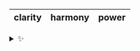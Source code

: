 | clarity | harmony | power |
| :-----: | :-----: | :---: |

<details>
  <summary>✨</summary>
  These words are chosen at random each day. New words will appear here tomorrow morning.
</details>